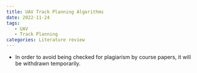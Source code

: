 ```yaml
---
title: UAV Track Planning Algorithms
date: 2022-11-24
tags:
   - UAV
   - Track Planning
categories: Literature review
---
```


- In order to avoid being checked for plagiarism by course papers, it will be withdrawn temporarily.